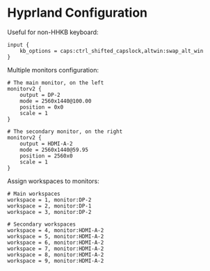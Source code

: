 # Hyprland Configuration

Useful for non-HHKB keyboard:

```
input {
    kb_options = caps:ctrl_shifted_capslock,altwin:swap_alt_win
}
```

Multiple monitors configuration:

```
# The main monitor, on the left
monitorv2 {
	output = DP-2
	mode = 2560x1440@100.00
	position = 0x0
	scale = 1
}

# The secondary monitor, on the right
monitorv2 {
	output = HDMI-A-2
	mode = 2560x1440@59.95
	position = 2560x0
	scale = 1
}
```

Assign workspaces to monitors:

```
# Main workspaces
workspace = 1, monitor:DP-2
workspace = 2, monitor:DP-1
workspace = 3, monitor:DP-2

# Secondary workspaces
workspace = 4, monitor:HDMI-A-2
workspace = 5, monitor:HDMI-A-2
workspace = 6, monitor:HDMI-A-2
workspace = 7, monitor:HDMI-A-2
workspace = 8, monitor:HDMI-A-2
workspace = 9, monitor:HDMI-A-2
```
